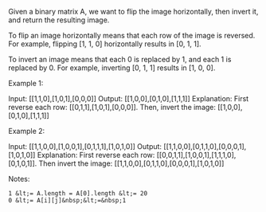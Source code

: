 Given a binary matrix A, we want to flip the image horizontally, then invert it, and return the resulting image.

To flip an image horizontally means that each row of the image is reversed.&nbsp; For example, flipping&nbsp;[1, 1, 0]&nbsp;horizontally results in&nbsp;[0, 1, 1].

To invert an image means&nbsp;that each 0 is replaced by 1, and each 1 is replaced by 0.&nbsp;For example, inverting&nbsp;[0, 1, 1]&nbsp;results in&nbsp;[1, 0, 0].

Example 1:


Input: [[1,1,0],[1,0,1],[0,0,0]]
Output: [[1,0,0],[0,1,0],[1,1,1]]
Explanation: First reverse each row: [[0,1,1],[1,0,1],[0,0,0]].
Then, invert the image: [[1,0,0],[0,1,0],[1,1,1]]


Example 2:


Input: [[1,1,0,0],[1,0,0,1],[0,1,1,1],[1,0,1,0]]
Output: [[1,1,0,0],[0,1,1,0],[0,0,0,1],[1,0,1,0]]
Explanation: First reverse each row: [[0,0,1,1],[1,0,0,1],[1,1,1,0],[0,1,0,1]].
Then invert the image: [[1,1,0,0],[0,1,1,0],[0,0,0,1],[1,0,1,0]]


Notes:


	1 &lt;= A.length = A[0].length &lt;= 20
	0 &lt;= A[i][j]&nbsp;&lt;=&nbsp;1

